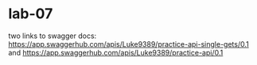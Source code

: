 # lab-07

two links to swagger docs: https://app.swaggerhub.com/apis/Luke9389/practice-api-single-gets/0.1
and https://app.swaggerhub.com/apis/Luke9389/practice-api/0.1